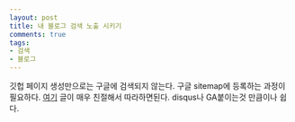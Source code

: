```yaml
---
layout: post
title: 내 블로그 검색 노출 시키기
comments: true
tags:
- 검색
- 블로그
---
```

깃헙 페이지 생성만으로는 구글에 검색되지 않는다. 구글 sitemap에 등록하는 과정이 필요하다. [여기](http://dveamer.github.io/homepage/SubmitSitemap.html) 글이 매우 친절해서 따라하면된다. disqus나 GA붙이는것 만큼이나 쉽다.
